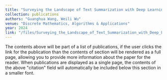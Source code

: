 ```yaml
---
title: "Surveying the Landscape of Text Summarization with Deep Learning: A Comprehensive Review"
collection: publications
authors: "Guanghua Wang, Weili Wu"
venue: "Discrete Mathematics, Algorithms & Applications"
year: 2024
link: "/files/Surveying_the_Landscape_of_Text_Summarization_with_Deep_Learning_A_Comprehensive_Review.pdf"
---
```

The contents above will be part of a list of publications, if the user clicks the link for the publication than the contents of section will be rendered as a full page, allowing you to provide more information about the paper for the reader. When publications are displayed as a single page, the contents of the above "citation" field will automatically be included below this section in a smaller font.
